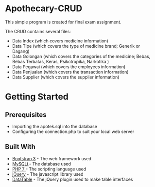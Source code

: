 # Apothecary-CRUD 

This simple program is created for final exam assignment.

The CRUD contains several files: 
* Data Index (which covers medicine information)
* Data Tipe (which covers the type of medicine brand; Generik or Dagang)
* Data Golongan (which covers the categories of the medicine; Bebas, Bebas Terbatas, Keras, Psikotropika, Narkotika )
* Data Pegawai (which covers the employees information)
* Data Penjualan (which covers the transaction information)
* Data Supplier (which covers the supplier information)


# Getting Started
## Prerequisites 
* Importing the apotek.sql into the database
* Configuring the connection.php to suit your local web server 

## Built With
* [Bootstrap 3](https://getbootstrap.com/docs/3.3/getting-started/) - The web framework used
* [MySQLi ](http://php.net/manual/en/book.mysqli.php) - The database used 
* [PHP 7 ](http://php.net/manual/en/migration70.new-features.php) - The scripting language used 
* [jQuery](https://jquery.com/) - The javascript library used 
* [DataTable](https://datatables.net/) - The jQuery plugin used to make table interfaces 
